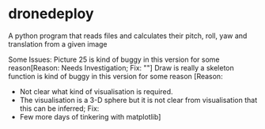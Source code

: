 # dronedeploy
A python program that reads files and calculates their pitch, roll, yaw and translation from a given image

Some Issues:
Picture 25 is kind of buggy in this version for some reason[Reason: Needs Investigation; Fix: ""]
Draw is really a skeleton function is kind of buggy in this version for some reason
[Reason:
- Not clear what kind of visualisation is required.
- The visualisation is a 3-D sphere but it is not clear from visualisation that this can be inferred;
Fix:
- Few more days of tinkering with matplotlib]